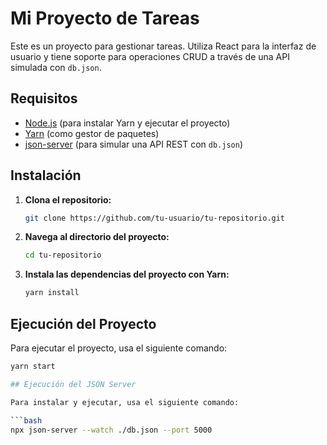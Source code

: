 # Mi Proyecto de Tareas

Este es un proyecto para gestionar tareas. Utiliza React para la interfaz de usuario y tiene soporte para operaciones CRUD a través de una API simulada con `db.json`.

## Requisitos

- [Node.js](https://nodejs.org/) (para instalar Yarn y ejecutar el proyecto)
- [Yarn](https://classic.yarnpkg.com/en/docs/install/) (como gestor de paquetes)
- [json-server](https://github.com/typicode/json-server) (para simular una API REST con `db.json`)

## Instalación

1. **Clona el repositorio:**

    ```bash
    git clone https://github.com/tu-usuario/tu-repositorio.git
    ```

2. **Navega al directorio del proyecto:**

    ```bash
    cd tu-repositorio
    ```

3. **Instala las dependencias del proyecto con Yarn:**

    ```bash
    yarn install
    ```

## Ejecución del Proyecto

Para ejecutar el proyecto, usa el siguiente comando:

```bash
yarn start

## Ejecución del JSON Server

Para instalar y ejecutar, usa el siguiente comando:

```bash
npx json-server --watch ./db.json --port 5000

